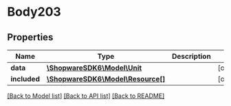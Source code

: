 # Body203

## Properties
Name | Type | Description | Notes
------------ | ------------- | ------------- | -------------
**data** | [**\ShopwareSDK6\Model\Unit**](Unit.md) |  | [optional] 
**included** | [**\ShopwareSDK6\Model\Resource[]**](Resource.md) |  | [optional] 

[[Back to Model list]](../../README.md#documentation-for-models) [[Back to API list]](../../README.md#documentation-for-api-endpoints) [[Back to README]](../../README.md)

